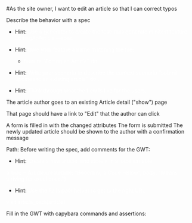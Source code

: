 #As the site owner, I want to edit an article so that I can correct typos

Describe the behavior with a spec
- Hint: <span style="color: white">Use a generator to create the test:</sapn>
rails generate minitest:feature EditingAnArticle --spec</span>

- Hint: <span style="color: white">Give your feature a name matching the file:
    - <span style="color: white">feature "Editing an Article" do ...</span>

- Hint: <span style="color: white">Write your scenario to describe the context
scenario "submit updates to an existing article" do ...</span>

- Hint: <span style="color: white">Think through what the flow is like for the users.

The article author goes to an existing Article detail ("show") page

That page should have a link to "Edit" that the author can click

A form is filled in with the changed attributes
The form is submitted
The newly updated article should be shown to the author with a confirmation message

Path:
Before writing the spec, add comments for the GWT:

- Hint: <span style="color: white"> Create a new article, and store it in a local variable</span>

<span style="color: white">article = Article.create(title: "Becoming a Code Fellow", body: "Means striving for excellence.")</span>

- Hint: <span style="color: white"> Use the Rails path helper to get to the right URL</span>

<span style="color: white">visit article_path(article)</span>

Fill in the GWT with capybara commands and assertions:

